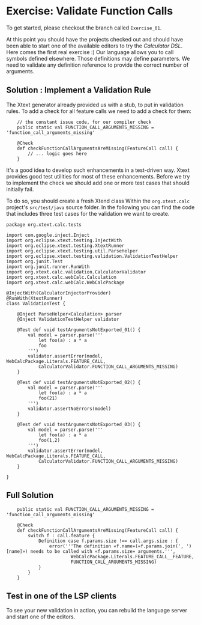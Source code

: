 # Exercise: Validate Function Calls

To get started, please checkout the branch called `Exercise_01`.

At this point you should have the projects checked out and should have been able to start one of the available editors to try the _Calculator DSL_. Here comes the first real exercise :) 
Our language allows you to call symbols defined elsewhere. Those definitions may define parameters. We need to validate any definition reference to provide the correct number of arguments.

## Solution : Implement a Validation Rule

The Xtext generator already provided us with a stub, to put in validation rules. To add a check for all feature calls we need to add a check for them:

```{xtend}
    // the constant issue code, for our compiler check
	public static val FUNCTION_CALL_ARGUMENTS_MISSING = 'function_call_arguments_missing'

	@Check
	def checkFunctionCallArgumentsAreMissing(FeatureCall call) {
		// ... logic goes here
	}
```

It's a good idea to develop such enhancements in a test-driven way. Xtext provides good test utilities for most of these enhancements. Before we try to implement the check we should add one or more test cases that should initially fail.

To do so, you should create a fresh Xtend class Within the `org.xtext.calc` project's `src/test/java` source folder.
In the following you can find the code that includes three test cases for the validation we want to create.

```{xtend}
package org.xtext.calc.tests

import com.google.inject.Inject
import org.eclipse.xtext.testing.InjectWith
import org.eclipse.xtext.testing.XtextRunner
import org.eclipse.xtext.testing.util.ParseHelper
import org.eclipse.xtext.testing.validation.ValidationTestHelper
import org.junit.Test
import org.junit.runner.RunWith
import org.xtext.calc.validation.CalculatorValidator
import org.xtext.calc.webCalc.Calculation
import org.xtext.calc.webCalc.WebCalcPackage

@InjectWith(CalculatorInjectorProvider)
@RunWith(XtextRunner)
class ValidationTest {

	@Inject ParseHelper<Calculation> parser
	@Inject ValidationTestHelper validator

	@Test def void testArgumentsNotExported_01() {
		val model = parser.parse(''' 
			let foo(a) : a * a
			foo
		''')
		validator.assertError(model, WebCalcPackage.Literals.FEATURE_CALL,
			CalculatorValidator.FUNCTION_CALL_ARGUMENTS_MISSING)
	}

	@Test def void testArgumentsNotExported_02() {
		val model = parser.parse(''' 
			let foo(a) : a * a
			foo(21)
		''')
		validator.assertNoErrors(model)
	}

	@Test def void testArgumentsNotExported_03() {
		val model = parser.parse(''' 
			let foo(a) : a * a
			foo(1,2)
		''')
		validator.assertError(model, WebCalcPackage.Literals.FEATURE_CALL,
			CalculatorValidator.FUNCTION_CALL_ARGUMENTS_MISSING)
	}

}

```

## Full Solution

```{xtend}
	public static val FUNCTION_CALL_ARGUMENTS_MISSING = 'function_call_arguments_missing'

	@Check
	def checkFunctionCallArgumentsAreMissing(FeatureCall call) {
		switch f : call.feature {
			Definition case f.params.size !== call.args.size : {
				error('''The definition «f.name»(«f.params.join(', ')[name]») needs to be called with «f.params.size» arguments.''', 
						WebCalcPackage.Literals.FEATURE_CALL__FEATURE,
						FUNCTION_CALL_ARGUMENTS_MISSING)
			}
		}
	}
```

## Test in one of the LSP clients

To see your new validation in action, you can rebuild the language server and start one of the editors.
